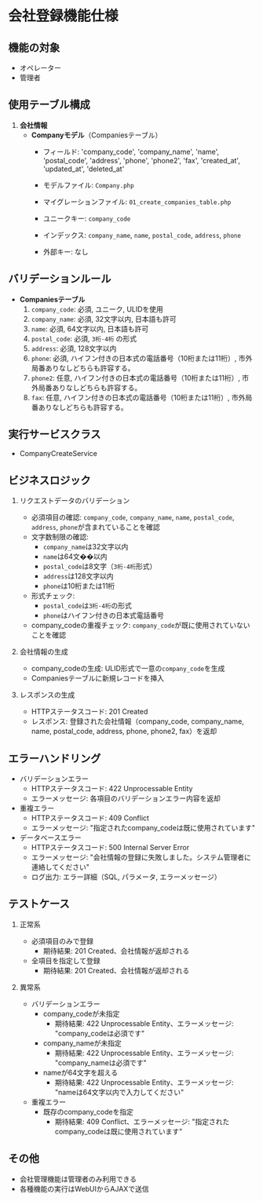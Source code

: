 # 会社登録機能仕様

## 機能の対象
- オペレーター
- 管理者

## 使用テーブル構成
1. **会社情報**
   - **Companyモデル**（Companiesテーブル）
     - フィールド:
       'company_code',
       'company_name',
       'name',
       'postal_code',
       'address',
       'phone',
       'phone2',
       'fax',
       'created_at',
       'updated_at',
       'deleted_at'

     - モデルファイル: `Company.php`
     - マイグレーションファイル: `01_create_companies_table.php`
     - ユニークキー: `company_code`
     - インデックス: `company_name`, `name`, `postal_code`, `address`, `phone`
     - 外部キー: なし

## バリデーションルール
- **Companiesテーブル**
  1. `company_code`: 必須, ユニーク, ULIDを使用
  2. `company_name`: 必須, 32文字以内, 日本語も許可
  3. `name`: 必須, 64文字以内, 日本語も許可
  4. `postal_code`: 必須, `3桁-4桁` の形式
  5. `address`: 必須, 128文字以内
  6. `phone`: 必須, ハイフン付きの日本式の電話番号（10桁または11桁）, 市外局番ありなしどちらも許容する。
  7. `phone2`: 任意, ハイフン付きの日本式の電話番号（10桁または11桁）, 市外局番ありなしどちらも許容する。
  8. `fax`: 任意, ハイフン付きの日本式の電話番号（10桁または11桁）, 市外局番ありなしどちらも許容する。

## 実行サービスクラス
- CompanyCreateService

## ビジネスロジック
1. リクエストデータのバリデーション
   - 必須項目の確認: `company_code`, `company_name`, `name`, `postal_code`, `address`, `phone`が含まれていることを確認
   - 文字数制限の確認:
     - `company_name`は32文字以内
     - `name`は64文��以内
     - `postal_code`は8文字（`3桁-4桁`形式）
     - `address`は128文字以内
     - `phone`は10桁または11桁
   - 形式チェック:
     - `postal_code`は`3桁-4桁`の形式
     - `phone`はハイフン付きの日本式電話番号
   - company_codeの重複チェック: `company_code`が既に使用されていないことを確認

2. 会社情報の生成
   - company_codeの生成: ULID形式で一意の`company_code`を生成
   - Companiesテーブルに新規レコードを挿入

3. レスポンスの生成
   - HTTPステータスコード: 201 Created
   - レスポンス: 登録された会社情報（company_code, company_name, name, postal_code, address, phone, phone2, fax）を返却

## エラーハンドリング
- バリデーションエラー
  - HTTPステータスコード: 422 Unprocessable Entity
  - エラーメッセージ: 各項目のバリデーションエラー内容を返却
- 重複エラー
  - HTTPステータスコード: 409 Conflict
  - エラーメッセージ: "指定されたcompany_codeは既に使用されています"
- データベースエラー
  - HTTPステータスコード: 500 Internal Server Error
  - エラーメッセージ: "会社情報の登録に失敗しました。システム管理者に連絡してください"
  - ログ出力: エラー詳細（SQL, パラメータ, エラーメッセージ）

## テストケース
1. 正常系
   - 必須項目のみで登録
     - 期待結果: 201 Created、会社情報が返却される
   - 全項目を指定して登録
     - 期待結果: 201 Created、会社情報が返却される

2. 異常系
   - バリデーションエラー
     - company_codeが未指定
       - 期待結果: 422 Unprocessable Entity、エラーメッセージ: "company_codeは必須です"
     - company_nameが未指定
       - 期待結果: 422 Unprocessable Entity、エラーメッセージ: "company_nameは必須です"
     - nameが64文字を超える
       - 期待結果: 422 Unprocessable Entity、エラーメッセージ: "nameは64文字以内で入力してください"
   - 重複エラー
     - 既存のcompany_codeを指定
       - 期待結果: 409 Conflict、エラーメッセージ: "指定されたcompany_codeは既に使用されています"

## その他
- 会社管理機能は管理者のみ利用できる
- 各種機能の実行はWebUIからAJAXで送信 

